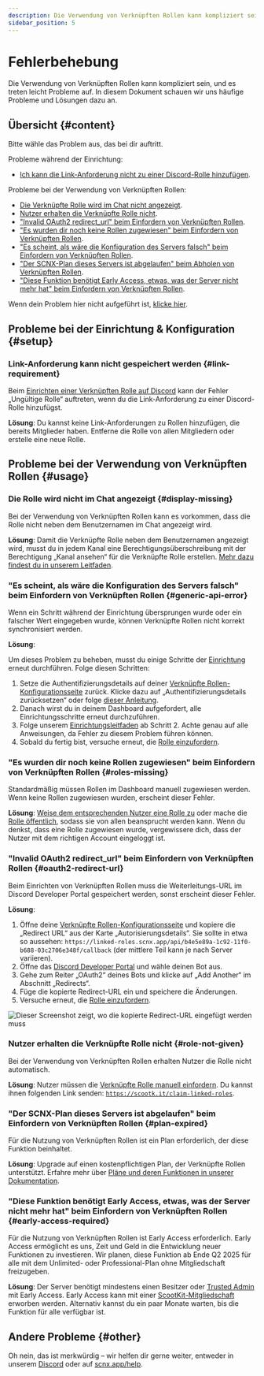 ```yaml
---
description: Die Verwendung von Verknüpften Rollen kann kompliziert sein und es treten leicht Probleme auf.
sidebar_position: 5
---
```


# Fehlerbehebung

Die Verwendung von Verknüpften Rollen kann kompliziert sein, und es treten leicht Probleme auf. In diesem Dokument schauen wir uns häufige Probleme und Lösungen dazu an.

## Übersicht {#content}

Bitte wähle das Problem aus, das bei dir auftritt.

Probleme während der Einrichtung:

* [Ich kann die Link-Anforderung nicht zu einer Discord-Rolle hinzufügen](#link-requirement).

Probleme bei der Verwendung von Verknüpften Rollen:

* [Die Verknüpfte Rolle wird im Chat nicht angezeigt](#display-missing).
* [Nutzer erhalten die Verknüpfte Rolle nicht](#role-not-given).
* ["Invalid OAuth2 redirect_url" beim Einfordern von Verknüpften Rollen](#oauth2-redirect-url).
* ["Es wurden dir noch keine Rollen zugewiesen" beim Einfordern von Verknüpften Rollen](#roles-missing).
* ["Es scheint, als wäre die Konfiguration des Servers falsch" beim Einfordern von Verknüpften Rollen](#generic-api-error).
* ["Der SCNX-Plan dieses Servers ist abgelaufen" beim Abholen von Verknüpften Rollen](#plan-expired).
* ["Diese Funktion benötigt Early Access, etwas, was der Server nicht mehr hat" beim Einfordern von Verknüpften Rollen](#early-access-required).

Wenn dein Problem hier nicht aufgeführt ist, [klicke hier](#other).

## Probleme bei der Einrichtung & Konfiguration {#setup}

### Link-Anforderung kann nicht gespeichert werden {#link-requirement}

Beim [Einrichten einer Verknüpften Rolle auf Discord](./role-management#linked-role-on-discord) kann der Fehler „Ungültige Rolle“ auftreten, wenn du die Link-Anforderung zu einer Discord-Rolle hinzufügst.

**Lösung**: Du kannst keine Link-Anforderungen zu Rollen hinzufügen, die bereits Mitglieder haben. Entferne die Rolle von allen Mitgliedern oder erstelle eine neue Rolle.

## Probleme bei der Verwendung von Verknüpften Rollen {#usage}

### Die Rolle wird nicht im Chat angezeigt {#display-missing}

Bei der Verwendung von Verknüpften Rollen kann es vorkommen, dass die Rolle nicht neben dem Benutzernamen im Chat angezeigt wird.

**Lösung**: Damit die Verknüpfte Rolle neben dem Benutzernamen angezeigt wird, musst du in jedem Kanal eine Berechtigungsüberschreibung mit der Berechtigung „Kanal ansehen“ für die Verknüpfte Rolle erstellen.
[Mehr dazu findest du in unserem Leitfaden](./role-management#display-in-chat).

### "Es scheint, als wäre die Konfiguration des Servers falsch" beim Einfordern von Verknüpften Rollen {#generic-api-error}

Wenn ein Schritt während der Einrichtung übersprungen wurde oder ein falscher Wert eingegeben wurde, können Verknüpfte Rollen nicht korrekt synchronisiert werden.

**Lösung**:

Um dieses Problem zu beheben, musst du einige Schritte der [Einrichtung](../linked-roles) erneut durchführen. Folge diesen Schritten:

1. Setze die Authentifizierungsdetails auf deiner [Verknüpfte Rollen-Konfigurationsseite](https://scnx.app/de/glink?page=linked-roles/configuration) zurück. Klicke dazu auf „Authentifizierungsdetails zurücksetzen“ oder folge [dieser Anleitung](./settings#reset-auth-details).
2. Danach wirst du in deinem Dashboard aufgefordert, alle Einrichtungsschritte erneut durchzuführen.
3. Folge unserem [Einrichtungsleitfaden](./../linked-roles#step-2) ab Schritt 2. Achte genau auf alle Anweisungen, da Fehler zu diesem Problem führen können.
4. Sobald du fertig bist, versuche erneut, die [Rolle einzufordern](./claim-roles).

### "Es wurden dir noch keine Rollen zugewiesen" beim Einfordern von Verknüpften Rollen {#roles-missing}

Standardmäßig müssen Rollen im Dashboard manuell zugewiesen werden. Wenn keine Rollen zugewiesen wurden, erscheint dieser Fehler.

**Lösung**: [Weise dem entsprechenden Nutzer eine Rolle zu](./user-management#add-role) oder mache
die [Rolle öffentlich](./role-management#public-roles), sodass sie von allen beansprucht werden kann. Wenn du denkst, dass eine Rolle zugewiesen wurde, vergewissere dich, dass der Nutzer mit dem richtigen Account eingeloggt ist.

### "Invalid OAuth2 redirect_url" beim Einfordern von Verknüpften Rollen {#oauth2-redirect-url}

Beim Einrichten von Verknüpften Rollen muss die Weiterleitungs-URL im Discord Developer Portal gespeichert werden, sonst erscheint dieser Fehler.

**Lösung**:

1. Öffne deine [Verknüpfte Rollen-Konfigurationsseite](https://scnx.app/de/glink?page=linked-roles/configuration) und kopiere die „Redirect URL“ aus der Karte „Autorisierungsdetails“. Sie sollte in etwa so aussehen:
   `https://linked-roles.scnx.app/api/b4e5e89a-1c92-11f0-b688-03c2706e348f/callback` (der mittlere Teil kann je nach Server variieren).
2. Öffne das [Discord Developer Portal](https://discord.com/developers/applications) und wähle deinen Bot aus.
3. Gehe zum Reiter „OAuth2“ deines Bots und klicke auf „Add Another“ im Abschnitt „Redirects“.
4. Füge die kopierte Redirect-URL ein und speichere die Änderungen.
5. Versuche erneut, die [Rolle einzufordern](./claim-roles).

![Dieser Screenshot zeigt, wo die kopierte Redirect-URL eingefügt werden muss](@site/docs/assets/linked-roles/setup/enter-redirect-url.webp)

### Nutzer erhalten die Verknüpfte Rolle nicht {#role-not-given}

Bei der Verwendung von Verknüpften Rollen erhalten Nutzer die Rolle nicht automatisch.

**Lösung**: Nutzer müssen die [Verknüpfte Rolle manuell einfordern](./claim-roles). Du kannst ihnen folgenden Link senden: [`https://scootk.it/claim-linked-roles`](https://scootk.it/claim-linked-roles).

### "Der SCNX-Plan dieses Servers ist abgelaufen" beim Einfordern von Verknüpften Rollen {#plan-expired}

Für die Nutzung von Verknüpften Rollen ist ein Plan erforderlich, der diese Funktion beinhaltet.

**Lösung**: Upgrade auf einen kostenpflichtigen Plan, der Verknüpfte Rollen unterstützt. Erfahre mehr
über [Pläne und deren Funktionen in unserer Dokumentation](./../scnx/guilds/plans).

### "Diese Funktion benötigt Early Access, etwas, was der Server nicht mehr hat" beim Einfordern von Verknüpften Rollen {#early-access-required}

Für die Nutzung von Verknüpften Rollen ist Early Access erforderlich. Early Access ermöglicht es uns, Zeit und Geld in die Entwicklung neuer Funktionen zu investieren. Wir planen, diese Funktion ab Ende Q2 2025 für alle mit dem Unlimited- oder Professional-Plan ohne Mitgliedschaft freizugeben.

**Lösung**: Der Server benötigt mindestens einen Besitzer oder [Trusted Admin](./../scnx/guilds/trusted-admins) mit Early Access. Early Access kann mit einer [ScootKit-Mitgliedschaft](https://membership.scootkit.com) erworben werden. Alternativ kannst du ein paar Monate warten, bis die Funktion für alle verfügbar ist.

## Andere Probleme {#other}

Oh nein, das ist merkwürdig – wir helfen dir gerne weiter, entweder in unserem [Discord](https://scootk.it/dc-de) oder
auf [scnx.app/help](https://scnx.app/help).
